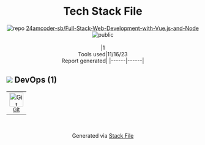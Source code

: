 <!--
--- Readme.md Snippet without images Start ---
## Tech Stack
24amcoder-sb/Full-Stack-Web-Development-with-Vue.js-and-Node is built on the following main stack:


Full tech stack [here](/techstack.md)
--- Readme.md Snippet without images End ---

--- Readme.md Snippet with images Start ---
## Tech Stack
24amcoder-sb/Full-Stack-Web-Development-with-Vue.js-and-Node is built on the following main stack:


Full tech stack [here](/techstack.md)
--- Readme.md Snippet with images End ---
-->
<div align="center">

# Tech Stack File
![](https://img.stackshare.io/repo.svg "repo") [24amcoder-sb/Full-Stack-Web-Development-with-Vue.js-and-Node](https://github.com/24amcoder-sb/Full-Stack-Web-Development-with-Vue.js-and-Node)![](https://img.stackshare.io/public_badge.svg "public")
<br/><br/>
|1<br/>Tools used|11/16/23 <br/>Report generated|
|------|------|
</div>

## <img src='https://img.stackshare.io/devops.svg'/> DevOps (1)
<table><tr>
  <td align='center'>
  <img width='36' height='36' src='https://img.stackshare.io/service/1046/git.png' alt='Git'>
  <br>
  <sub><a href="http://git-scm.com/">Git</a></sub>
  <br>
  <sub></sub>
</td>

</tr>
</table>

<br/>
<div align='center'>

Generated via [Stack File](https://github.com/marketplace/stack-file)
